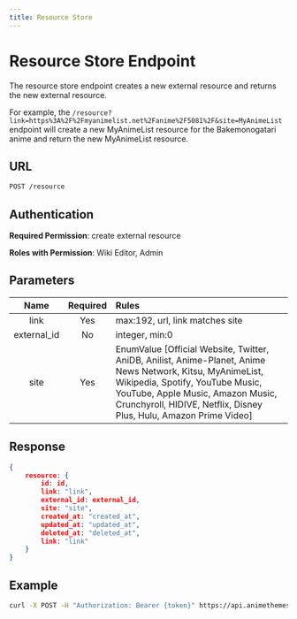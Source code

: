 ```yaml
---
title: Resource Store
---
```


# Resource Store Endpoint

The resource store endpoint creates a new external resource and returns the new external resource.

For example, the `/resource?link=https%3A%2F%2Fmyanimelist.net%2Fanime%2F5081%2F&site=MyAnimeList` endpoint will create a new MyAnimeList resource for the Bakemonogatari anime and return the new MyAnimeList resource.

## URL

```sh
POST /resource
```

## Authentication

**Required Permission**: create external resource

**Roles with Permission**: Wiki Editor, Admin

## Parameters

| Name        | Required | Rules                                                                                                                  |
| :---------: | :------: | :--------------------------------------------------------------------------------------------------------------------- |
| link        | Yes      | max:192, url, link matches site                                                                                        |
| external_id | No       | integer, min:0                                                                                                         |
| site        | Yes      | EnumValue [Official Website, Twitter, AniDB, Anilist, Anime-Planet, Anime News Network, Kitsu, MyAnimeList, Wikipedia, Spotify, YouTube Music, YouTube, Apple Music, Amazon Music, Crunchyroll, HIDIVE, Netflix, Disney Plus, Hulu, Amazon Prime Video] |

## Response

```json
{
    resource: {
        id: id,
        link: "link",
        external_id: external_id,
        site: "site",
        created_at: "created_at",
        updated_at: "updated_at",
        deleted_at: "deleted_at",
        link: "link"
    }
}
```

## Example

```bash
curl -X POST -H "Authorization: Bearer {token}" https://api.animethemes.moe/resource/
```
